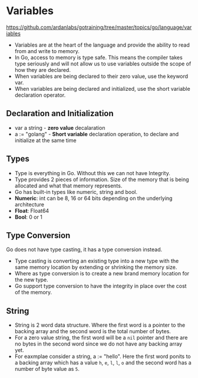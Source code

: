 # Variables
https://github.com/ardanlabs/gotraining/tree/master/topics/go/language/variables
 
- Variables are at the heart of the language and provide the ability to read from and write to memory. 
- In Go, access to memory is type safe. This means the compiler takes type seriously and will not allow us to use variables outside the scope of how they are declared.
- When variables are being declared to their zero value, use the keyword var.
- When variables are being declared and initialized, use the short variable declaration operator.

## Declaration and Initialization
- var a string - **zero value** decalaration
- a := "golang" - **Short variable** declaration operation, to declare and initialize at the same time

## Types
- Type is everything in Go. Without this we can not have Integrity.
- Type provides 2 pieces of information. Size of the memory that is being allocated and what that memory represents.
- Go has built-in types like numeric, string and bool.
- **Numeric**: int can be 8, 16 or 64 bits depending on the underlying architecture
- **Float**: Float64
- **Bool**:  0 or 1

## Type Conversion
Go does not have type casting, it has a type conversion instead. 
- Type casting is converting an existing type into a new type with the same memory location by extending or shrinking the memory size.
- Where as type conversion is to create a new brand memory location for the new type.
- Go support type conversion to have the integrity in place over the cost of the memory.

## String 
- String is 2 word data structure. Where the first word is a pointer to the backing array and the second word is the total number of bytes.
- For a zero value string, the first word will be a `nil` pointer and there are no bytes in the second word since we do not have any backing array yet.
- For eaxmplae consider a string, a := "hello". Here the first word ponits to a backing array which has a value `h`, `e`, `l`, `l`, `o` and the second word has a number of byte value as `5`.